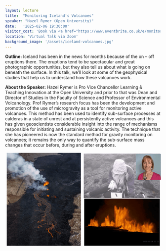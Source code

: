 ```yaml
---
layout: lecture
title:  "Monitoring Iceland's Volcanoes"
speaker: "Hazel Rymer (Open University)"
date:   '2025-02-06 19:30:00'
visitor_cost: 'Book via <a href="https://www.eventbrite.co.uk/e/monitoring-icelands-volcanoes-tickets-1148129820199">Eventbrite</a> to access via Zoom'
location: 'Virtual Talk via Zoom'
background_image: '/assets/iceland-volcanoes.jpg'
---
```

<strong>Outline:</strong>
Iceland has been in the news for months because of the on – off eruptions there. The eruptions tend to be spectacular and great photographic opportunities, but they also tell us about what is going on beneath the surface. In this talk, we’ll look at some of the geophysical studies that help us to understand how these volcanoes work.

<strong>About the Speaker:</strong>
Hazel Rymer is Pro Vice Chancellor Learning & Teaching Innovation at the Open University and prior to that was Dean and Director of Studies in the Faculty of Science and Professor of Environmental Volcanology. Prof Rymer’s research focus has been the development and promotion of the use of microgravity as a tool for monitoring active volcanoes. This method has been used to identify sub-surface processes at calderas in a state of unrest and at persistently active volcanoes and this has given geoscientists considerable insight into the range of mechanisms responsible for initiating and sustaining volcanic activity. The technique that she has pioneered is now the standard method for gravity monitoring on volcanoes; it remains the only way to quantify the sub-surface mass changes that occur before, during and after eruptions.

<img src="/assets/feb-2025-lecture.png">